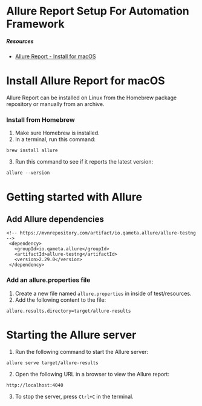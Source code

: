 # Allure Report Setup For Automation Framework

##### Resources
- [Allure Report - Install for macOS](https://allurereport.org/docs/install-for-macos/)

# Install Allure Report for macOS
Allure Report can be installed on Linux from the Homebrew package repository or manually from an archive.

### Install from Homebrew
1. Make sure Homebrew is installed.
2. In a terminal, run this command:
```
brew install allure
```
3. Run this command to see if it reports the latest version:
```
allure --version
```
# Getting started with Allure

## Add Allure dependencies
```
<!-- https://mvnrepository.com/artifact/io.qameta.allure/allure-testng -->
 <dependency>
   <groupId>io.qameta.allure</groupId>
   <artifactId>allure-testng</artifactId>
   <version>2.29.0</version>
 </dependency>
```

### Add an allure.properties file
1. Create a new file named `allure.properties` in inside of test/resources.
2. Add the following content to the file:
```
allure.results.directory=target/allure-results
```

# Starting the Allure server
1. Run the following command to start the Allure server:
```
allure serve target/allure-results
```
2. Open the following URL in a browser to view the Allure report:
```
http://localhost:4040
```
3. To stop the server, press `Ctrl+C` in the terminal.